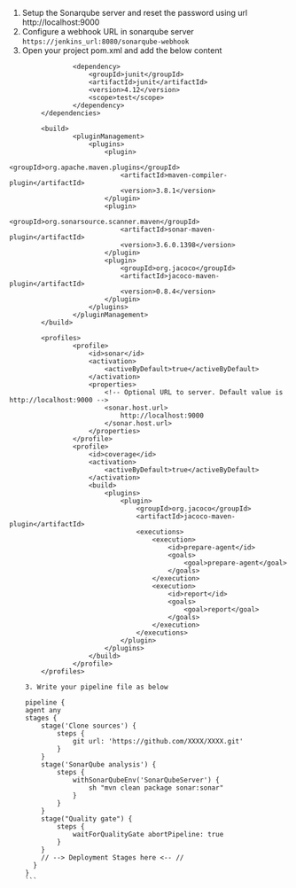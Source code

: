 1. Setup the Sonarqube server and reset the password using url http://localhost:9000 
2. Configure a webhook URL in sonarqube server 
```https://jenkins_url:8080/sonarqube-webhook```
3. Open your project pom.xml and add the below content

```<dependencies>
		        <dependency>
		            <groupId>junit</groupId>
		            <artifactId>junit</artifactId>
		            <version>4.12</version>
		            <scope>test</scope>
		        </dependency>
		</dependencies>
		
		<build>
		        <pluginManagement>
		            <plugins>
		                <plugin>
		                    <groupId>org.apache.maven.plugins</groupId>
		                    <artifactId>maven-compiler-plugin</artifactId>
		                    <version>3.8.1</version>
		                </plugin>
		                <plugin>
		                    <groupId>org.sonarsource.scanner.maven</groupId>
		                    <artifactId>sonar-maven-plugin</artifactId>
		                    <version>3.6.0.1398</version>
		                </plugin>
		                <plugin>
		                    <groupId>org.jacoco</groupId>
		                    <artifactId>jacoco-maven-plugin</artifactId>
		                    <version>0.8.4</version>
		                </plugin>
		            </plugins>
		        </pluginManagement>
		</build>
		
		<profiles>
		        <profile>
		            <id>sonar</id>
		            <activation>
		                <activeByDefault>true</activeByDefault>
		            </activation>
		            <properties>
		                <!-- Optional URL to server. Default value is http://localhost:9000 -->
		                <sonar.host.url>
		                    http://localhost:9000
		                </sonar.host.url>
		            </properties>
		        </profile>
		        <profile>
		            <id>coverage</id>
		            <activation>
		                <activeByDefault>true</activeByDefault>
		            </activation>
		            <build>
		                <plugins>
		                    <plugin>
		                        <groupId>org.jacoco</groupId>
		                        <artifactId>jacoco-maven-plugin</artifactId>
		                        <executions>
		                            <execution>
		                                <id>prepare-agent</id>
		                                <goals>
		                                    <goal>prepare-agent</goal>
		                                </goals>
		                            </execution>
		                            <execution>
		                                <id>report</id>
		                                <goals>
		                                    <goal>report</goal>
		                                </goals>
		                            </execution>
		                        </executions>
		                    </plugin>
		                </plugins>
		            </build>
		        </profile>
		</profiles>
    
    3. Write your pipeline file as below
    
    pipeline {
    agent any
    stages {
        stage('Clone sources') {
            steps {
                git url: 'https://github.com/XXXX/XXXX.git'
            }
        }
        stage('SonarQube analysis') {
            steps {
                withSonarQubeEnv('SonarQubeServer') {
                    sh "mvn clean package sonar:sonar"
                }
            }
        }
        stage("Quality gate") {
            steps {
                waitForQualityGate abortPipeline: true
            }
        }
        // --> Deployment Stages here <-- //
      }
    }
    ```
    
